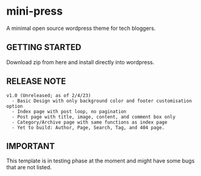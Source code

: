 # mini-press
A minimal open source wordpress theme for tech bloggers.

## GETTING STARTED
Download zip from here and install directly into wordpress.

## RELEASE NOTE
```
v1.0 (Unreleased; as of 2/4/23)
  - Basic Design with only background color and footer customisation option
  - Index page with post loop, no pagination
  - Post page with title, image, content, and comment box only
  - Category/Archive page with same functions as index page
  - Yet to build: Author, Page, Search, Tag, and 404 page.
```

## IMPORTANT
This template is in testing phase at the moment and might have some bugs that are not listed.
